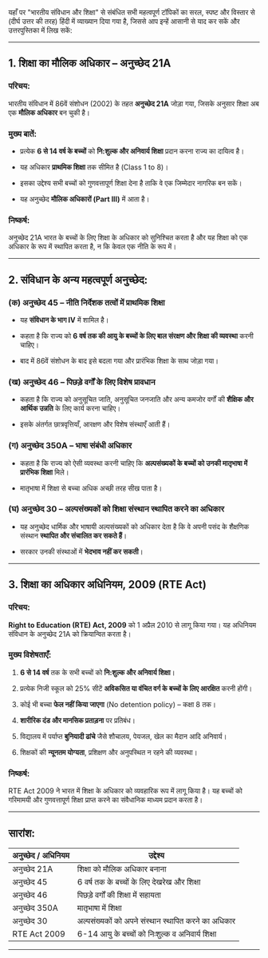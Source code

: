 यहाँ पर "भारतीय संविधान और शिक्षा" से संबंधित सभी महत्वपूर्ण टॉपिकों का सरल, स्पष्ट और विस्तार से (दीर्घ उत्तर की तरह) हिंदी में व्याख्यान दिया गया है, जिससे आप इन्हें आसानी से याद कर सकें और उत्तरपुस्तिका में लिख सकें:

---

## **1. शिक्षा का मौलिक अधिकार – अनुच्छेद 21A**

### **परिचय:**

भारतीय संविधान में 86वें संशोधन (2002) के तहत **अनुच्छेद 21A** जोड़ा गया, जिसके अनुसार शिक्षा अब एक **मौलिक अधिकार** बन चुकी है।

### **मुख्य बातें:**

- प्रत्येक **6 से 14 वर्ष के बच्चों** को **नि:शुल्क और अनिवार्य शिक्षा** प्रदान करना राज्य का दायित्व है।
    
- यह अधिकार **प्राथमिक शिक्षा** तक सीमित है (Class 1 to 8)।
    
- इसका उद्देश्य सभी बच्चों को गुणवत्तापूर्ण शिक्षा देना है ताकि वे एक जिम्मेदार नागरिक बन सकें।
    
- यह अनुच्छेद **मौलिक अधिकारों (Part III)** में आता है।
    

### **निष्कर्ष:**

अनुच्छेद 21A भारत के बच्चों के लिए शिक्षा के अधिकार को सुनिश्चित करता है और यह शिक्षा को एक अधिकार के रूप में स्थापित करता है, न कि केवल एक नीति के रूप में।

---

## **2. संविधान के अन्य महत्वपूर्ण अनुच्छेद:**

### **(क) अनुच्छेद 45 – नीति निर्देशक तत्वों में प्राथमिक शिक्षा**

- यह **संविधान के भाग IV** में शामिल है।
    
- कहता है कि राज्य को **6 वर्ष तक की आयु के बच्चों के लिए बाल संरक्षण और शिक्षा की व्यवस्था** करनी चाहिए।
    
- बाद में 86वें संशोधन के बाद इसे बदला गया और प्रारंभिक शिक्षा के साथ जोड़ा गया।
    

### **(ख) अनुच्छेद 46 – पिछड़े वर्गों के लिए विशेष प्रावधान**

- कहता है कि राज्य को अनुसूचित जाति, अनुसूचित जनजाति और अन्य कमजोर वर्गों की **शैक्षिक और आर्थिक उन्नति** के लिए कार्य करना चाहिए।
    
- इसके अंतर्गत छात्रवृत्तियाँ, आरक्षण और विशेष संस्थाएँ आती हैं।
    

### **(ग) अनुच्छेद 350A – भाषा संबंधी अधिकार**

- कहता है कि राज्य को ऐसी व्यवस्था करनी चाहिए कि **अल्पसंख्यकों के बच्चों को उनकी मातृभाषा में प्रारंभिक शिक्षा** मिले।
    
- मातृभाषा में शिक्षा से बच्चा अधिक अच्छी तरह सीख पाता है।
    

### **(घ) अनुच्छेद 30 – अल्पसंख्यकों को शिक्षा संस्थान स्थापित करने का अधिकार**

- यह अनुच्छेद धार्मिक और भाषायी अल्पसंख्यकों को अधिकार देता है कि वे अपनी पसंद के शैक्षणिक संस्थान **स्थापित और संचालित कर सकते हैं**।
    
- सरकार उनकी संस्थाओं में **भेदभाव नहीं कर सकती**।
    

---

## **3. शिक्षा का अधिकार अधिनियम, 2009 (RTE Act)**

### **परिचय:**

**Right to Education (RTE) Act, 2009** को 1 अप्रैल 2010 से लागू किया गया। यह अधिनियम संविधान के अनुच्छेद 21A को क्रियान्वित करता है।

### **मुख्य विशेषताएँ:**

1. **6 से 14 वर्ष** तक के सभी बच्चों को **नि:शुल्क और अनिवार्य शिक्षा**।
    
2. प्रत्येक निजी स्कूल को 25% सीटें **अविकसित या वंचित वर्ग के बच्चों के लिए आरक्षित** करनी होंगी।
    
3. कोई भी बच्चा **फेल नहीं किया जाएगा** (No detention policy) – कक्षा 8 तक।
    
4. **शारीरिक दंड और मानसिक प्रताड़ना** पर प्रतिबंध।
    
5. विद्यालय में पर्याप्त **बुनियादी ढांचे** जैसे शौचालय, पेयजल, खेल का मैदान आदि अनिवार्य।
    
6. शिक्षकों की **न्यूनतम योग्यता**, प्रशिक्षण और अनुपस्थित न रहने की व्यवस्था।
    

### **निष्कर्ष:**

RTE Act 2009 ने भारत में शिक्षा के अधिकार को व्यवहारिक रूप में लागू किया है। यह बच्चों को गरिमामयी और गुणवत्तापूर्ण शिक्षा प्राप्त करने का संवैधानिक माध्यम प्रदान करता है।

---

## **सारांश:**

|अनुच्छेद / अधिनियम|उद्देश्य|
|---|---|
|अनुच्छेद 21A|शिक्षा को मौलिक अधिकार बनाना|
|अनुच्छेद 45|6 वर्ष तक के बच्चों के लिए देखरेख और शिक्षा|
|अनुच्छेद 46|पिछड़े वर्गों की शिक्षा में सहायता|
|अनुच्छेद 350A|मातृभाषा में शिक्षा|
|अनुच्छेद 30|अल्पसंख्यकों को अपने संस्थान स्थापित करने का अधिकार|
|RTE Act 2009|6-14 आयु के बच्चों को निःशुल्क व अनिवार्य शिक्षा|

---
